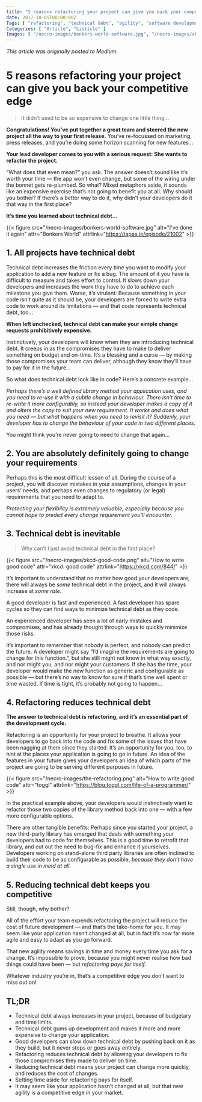 ```yaml
---
title: "5 reasons refactoring your project can give you back your competitive edge"
date: 2017-10-05T00:00:00Z
Tags: [ "refactoring", "technical debt", "agility", "software development", "requirements" ]
Categories: [ "Article", "Listicle" ]
Images: [ "/necro-images/bonkers-world-software.jpg", "/necro-images/xkcd-good-code.png", "/necro-images/the-refactoring.png" ]
---
```


*This article was originally posted to Medium.*

# 5 reasons refactoring your project can give you back your competitive edge

> It didn’t used to be so expensive to change one little thing...

**Congratulations! You’ve put together a great team and steered the new project all the way to your first release.** You’ve re-focussed on marketing, press releases, and you’re doing some horizon scanning for new features...

**Your lead developer comes to you with a serious request: She wants to refactor the project.**

“What does that even mean?” you ask. The answer doesn’t sound like it’s worth your time — the app won’t even change, but some of the wiring under the bonnet gets re-plumbed. So what? Mixed metaphors aside, it sounds like an expensive exercise that’s not going to benefit you at all. Why should you bother? If there’s a better way to do it, why didn’t your developers do it that way in the first place?

**It’s time you learned about technical debt...**

{{< figure src="/necro-images/bonkers-world-software.jpg" alt="I've done it again" attr="Bonkers World" attrlink="https://tapas.io/episode/21002" >}}

## 1. All projects have technical debt

Technical debt increases the friction every time you want to modify your application to add a new feature or fix a bug. The amount of it you have is difficult to measure and takes effort to control. It slows down your developers and increases the work they have to do to achieve each milestone you give them. Worse, it’s virulent: Because something in your code isn’t quite as it should be, your developers are forced to write extra code to work around its limitations — and that code represents technical debt, too...

**When left unchecked, technical debt can make your simple change requests prohibitively expensive.**

Instinctively, your developers will know when they are introducing technical debt. It creeps in as the compromises they have to make to deliver something on budget and on-time. It’s a blessing and a curse — by making those compromises your team can deliver, although they know they’ll have to pay for it in the future...

So what does technical debt look like in code? Here’s a concrete example...

*Perhaps there’s a well defined library method your application uses, and you need to re-use it with a subtle change in behaviour. There isn’t time to re-write it more configurably, so instead your developer makes a copy of it and alters the copy to suit your new requirement. It works and does what you need — but what happens when you need to revisit it? Suddenly, your developer has to change the behaviour of your code in two different places.*

You might think you’re never going to need to change that again...

## 2. You are absolutely definitely going to change your requirements

Perhaps this is the most difficult lesson of all. During the course of a project, you will discover mistakes in your assumptions, changes in your users’ needs, and perhaps even changes to regulatory (or legal) requirements that you need to adapt to.

*Protecting your flexibility is extremely valuable, especially because you cannot hope to predict every change requirement you’ll encounter.*

## 3. Technical debt is inevitable

> Why can’t I just avoid technical debt in the first place?

{{< figure src="/necro-images/xkcd-good-code.png" alt="How to write good code" attr="xkcd: good code" attrlink="https://xkcd.com/844/" >}}

It’s important to understand that no matter how good your developers are, there will always be _some_ technical debt in the project, and it will always increase at _some rate._

A good developer is fast and experienced. A fast developer has spare cycles so they can find ways to minimize technical debt as they code.

An experienced developer has seen a lot of early mistakes and compromises, and has already thought through ways to quickly minimize those risks.

It’s important to remember that nobody is perfect, and nobody can predict the future. A developer might say “I’d imagine the requirements are going to change for this function.”, but she still might not know in what way exactly, and nor might you, and nor might your customers. If she has the time, your developer would make the new function as generic and configurable as possible — but there’s no way to know for sure if that’s time well spent or time wasted. If time is tight, it’s probably not going to happen…

## 4. Refactoring reduces technical debt

**The answer to technical debt is refactoring, and it’s an essential part of the development cycle.**

Refactoring is an opportunity for your project to breathe. It allows your developers to go back into the code and fix some of the issues that have been nagging at them since they started. It’s an opportunity for you, too, to hint at the places your application is going to go in future. An idea of the features in your future gives your developers an idea of which parts of the project are going to be serving different purposes in future.

{{< figure src="/necro-images/the-refactoring.png" alt="How to write good code" attr="toggl" attrlink="https://blog.toggl.com/life-of-a-programmer/" >}}

In the practical example above, your developers would instinctively want to refactor those two copies of the library method back into one — with a few more configurable options.

There are other tangible benefits: Perhaps since you started your project, a new third-party library has emerged that deals with something your developers had to code for themselves. This is a good time to retrofit that library, and cut out the need to bug-fix and enhance it yourselves. Developers working on stand-alone third party libraries are often inclined to build their code to be as configurable as possible, _because they don’t have a single use in mind at all._

## 5. Reducing technical debt keeps you competitive

Still, though, why bother?

All of the effort your team expends refactoring the project will reduce the cost of future development — and that’s the take-home for you. It may seem like your application hasn’t changed at all, but in fact it’s now far more agile and easy to adapt as you go forward.

That new agility means savings in time and money every time you ask for a change. It’s impossible to prove, because you might never realise how bad things could have been — but _refactoring pays for itself._

Whatever industry you’re in, that’s a competitive edge you don’t want to miss out on!

## TL;DR

* Technical debt always increases in your project, because of budgetary and time limits.
* Technical debt gums up development and makes it more and more expensive to change your application.
* Good developers can slow down technical debt by pushing back on it as they build, but it never stops or goes away entirely.
* Refactoring reduces technical debt by allowing your developers to fix those compromises they made to deliver on time.
* Reducing technical debt means your project can change more quickly, and reduces the cost of changes.
* Setting time aside for refactoring pays for itself.
* It may seem like your application hasn’t changed at all, but that new agility is a competitive edge in your market.

